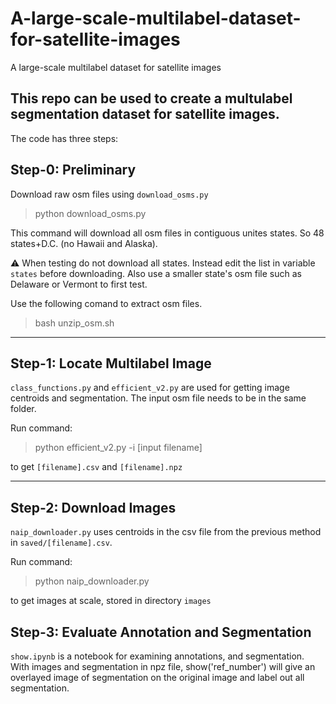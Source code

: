 # A-large-scale-multilabel-dataset-for-satellite-images
A large-scale multilabel dataset for satellite images

This repo can be used to create a multulabel segmentation dataset for satellite images.
---

The code has three steps:

## Step-0: Preliminary

Download raw osm files using `download_osms.py`
 > python download_osms.py

This command will download all osm files in contiguous unites states. So 48 states+D.C. (no Hawaii and Alaska).

:warning: When testing do not download all states. Instead edit the list in variable `states` before downloading. Also use a smaller state's osm file such as Delaware or Vermont to first test.

Use the following comand to extract osm files.
> bash unzip_osm.sh

---
## Step-1: Locate Multilabel Image
`class_functions.py` and `efficient_v2.py` are used for getting image centroids and segmentation. The input osm file needs to be in the same folder.

Run command: 
> python efficient_v2.py -i [input filename]

to get `[filename].csv` and `[filename].npz`

---
## Step-2: Download Images
`naip_downloader.py` uses centroids in the csv file from the previous method in `saved/[filename].csv`. 

Run command: 
> python naip_downloader.py

to get images at scale, stored in directory `images`

## Step-3: Evaluate Annotation and Segmentation

`show.ipynb` is a notebook for examining annotations, and segmentation.
With images and segmentation in npz file,  show('ref_number') will give an overlayed image of segmentation on the original image and label out all segmentation.
